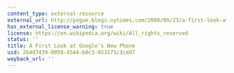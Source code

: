 ```yaml
---
content_type: external-resource
external_url: http://pogue.blogs.nytimes.com/2008/09/23/a-first-look-at-googles-new-phone/?scp=1&sq=a%20first%20look%20at%20google%27s%20new%20phone&st=cse
has_external_license_warning: true
license: https://en.wikipedia.org/wiki/All_rights_reserved
status: ''
title: A First Look at Google's New Phone
uid: 2b4d7439-0058-4544-b0c3-653171c3cdd7
wayback_url: ''
---
```

